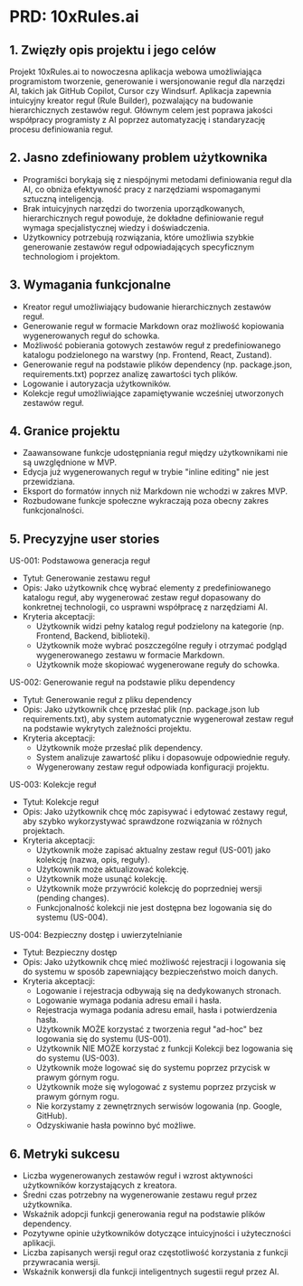 # PRD: 10xRules.ai

## 1. Zwięzły opis projektu i jego celów

Projekt 10xRules.ai to nowoczesna aplikacja webowa umożliwiająca programistom tworzenie, generowanie i wersjonowanie reguł dla narzędzi AI, takich jak GitHub Copilot, Cursor czy Windsurf. Aplikacja zapewnia intuicyjny kreator reguł (Rule Builder), pozwalający na budowanie hierarchicznych zestawów reguł. Głównym celem jest poprawa jakości współpracy programisty z AI poprzez automatyzację i standaryzację procesu definiowania reguł.

## 2. Jasno zdefiniowany problem użytkownika

- Programiści borykają się z niespójnymi metodami definiowania reguł dla AI, co obniża efektywność pracy z narzędziami wspomaganymi sztuczną inteligencją.
- Brak intuicyjnych narzędzi do tworzenia uporządkowanych, hierarchicznych reguł powoduje, że dokładne definiowanie reguł wymaga specjalistycznej wiedzy i doświadczenia.
- Użytkownicy potrzebują rozwiązania, które umożliwia szybkie generowanie zestawów reguł odpowiadających specyficznym technologiom i projektom.

## 3. Wymagania funkcjonalne

- Kreator reguł umożliwiający budowanie hierarchicznych zestawów reguł.
- Generowanie reguł w formacie Markdown oraz możliwość kopiowania wygenerowanych reguł do schowka.
- Możliwość pobierania gotowych zestawów reguł z predefiniowanego katalogu podzielonego na warstwy (np. Frontend, React, Zustand).
- Generowanie reguł na podstawie plików dependency (np. package.json, requirements.txt) poprzez analizę zawartości tych plików.
- Logowanie i autoryzacja użytkowników.
- Kolekcje reguł umożliwiające zapamiętywanie wcześniej utworzonych zestawów reguł.

## 4. Granice projektu

- Zaawansowane funkcje udostępniania reguł między użytkownikami nie są uwzględnione w MVP.
- Edycja już wygenerowanych reguł w trybie "inline editing" nie jest przewidziana.
- Eksport do formatów innych niż Markdown nie wchodzi w zakres MVP.
- Rozbudowane funkcje społeczne wykraczają poza obecny zakres funkcjonalności.

## 5. Precyzyjne user stories

US-001: Podstawowa generacja reguł

- Tytuł: Generowanie zestawu reguł
- Opis: Jako użytkownik chcę wybrać elementy z predefiniowanego katalogu reguł, aby wygenerować zestaw reguł dopasowany do konkretnej technologii, co usprawni współpracę z narzędziami AI.
- Kryteria akceptacji:
  - Użytkownik widzi pełny katalog reguł podzielony na kategorie (np. Frontend, Backend, biblioteki).
  - Użytkownik może wybrać poszczególne reguły i otrzymać podgląd wygenerowanego zestawu w formacie Markdown.
  - Użytkownik może skopiować wygenerowane reguły do schowka.

US-002: Generowanie reguł na podstawie pliku dependency

- Tytuł: Generowanie reguł z pliku dependency
- Opis: Jako użytkownik chcę przesłać plik (np. package.json lub requirements.txt), aby system automatycznie wygenerował zestaw reguł na podstawie wykrytych zależności projektu.
- Kryteria akceptacji:
  - Użytkownik może przesłać plik dependency.
  - System analizuje zawartość pliku i dopasowuje odpowiednie reguły.
  - Wygenerowany zestaw reguł odpowiada konfiguracji projektu.

US-003: Kolekcje reguł

- Tytuł: Kolekcje reguł
- Opis: Jako użytkownik chcę móc zapisywać i edytować zestawy reguł, aby szybko wykorzystywać sprawdzone rozwiązania w różnych projektach.
- Kryteria akceptacji:
  - Użytkownik może zapisać aktualny zestaw reguł (US-001) jako kolekcję (nazwa, opis, reguły).
  - Użytkownik może aktualizować kolekcję.
  - Użytkownik może usunąć kolekcję.
  - Użytkownik może przywrócić kolekcję do poprzedniej wersji (pending changes).
  - Funkcjonalność kolekcji nie jest dostępna bez logowania się do systemu (US-004).

US-004: Bezpieczny dostęp i uwierzytelnianie

- Tytuł: Bezpieczny dostęp
- Opis: Jako użytkownik chcę mieć możliwość rejestracji i logowania się do systemu w sposób zapewniający bezpieczeństwo moich danych.
- Kryteria akceptacji:
  - Logowanie i rejestracja odbywają się na dedykowanych stronach.
  - Logowanie wymaga podania adresu email i hasła.
  - Rejestracja wymaga podania adresu email, hasła i potwierdzenia hasła.
  - Użytkownik MOŻE korzystać z tworzenia reguł "ad-hoc" bez logowania się do systemu (US-001).
  - Użytkownik NIE MOŻE korzystać z funkcji Kolekcji bez logowania się do systemu (US-003).
  - Użytkownik może logować się do systemu poprzez przycisk w prawym górnym rogu.
  - Użytkownik może się wylogować z systemu poprzez przycisk w prawym górnym rogu.
  - Nie korzystamy z zewnętrznych serwisów logowania (np. Google, GitHub).
  - Odzyskiwanie hasła powinno być możliwe.

## 6. Metryki sukcesu

- Liczba wygenerowanych zestawów reguł i wzrost aktywności użytkowników korzystających z kreatora.
- Średni czas potrzebny na wygenerowanie zestawu reguł przez użytkownika.
- Wskaźnik adopcji funkcji generowania reguł na podstawie plików dependency.
- Pozytywne opinie użytkowników dotyczące intuicyjności i użyteczności aplikacji.
- Liczba zapisanych wersji reguł oraz częstotliwość korzystania z funkcji przywracania wersji.
- Wskaźnik konwersji dla funkcji inteligentnych sugestii reguł przez AI.
